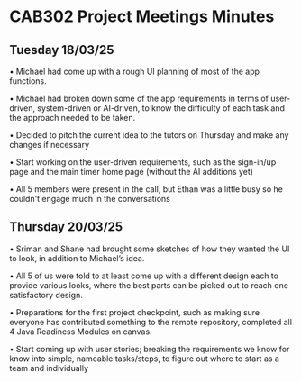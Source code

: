 # CAB302 Project Meetings Minutes
## Tuesday 18/03/25 	

•	Michael had come up with a rough UI planning of most of the app functions.

•	Michael had broken down some of the app requirements in terms of user-driven, system-driven or AI-driven, to know the difficulty of each task and the approach needed to be taken.

•	Decided to pitch the current idea to the tutors on Thursday and make any changes if necessary

•	Start working on the user-driven requirements, such as the sign-in/up page and the main timer home page (without the AI additions yet)

•	All 5 members were present in the call, but Ethan was a little busy so he couldn't engage much in the conversations



## Thursday 20/03/25

•	Sriman and Shane had brought some sketches of how they wanted the UI to look, in addition to Michael’s idea.

•	All 5 of us were told to at least come up with a different design each to provide various looks, where the best parts can be picked out to reach one satisfactory design.

•	Preparations for the first project checkpoint, such as making sure everyone has contributed something to the remote repository, completed all 4 Java Readiness Modules on canvas.

•	Start coming up with user stories; breaking the requirements we know for know into simple, nameable tasks/steps, to figure out where to start as a team and individually

